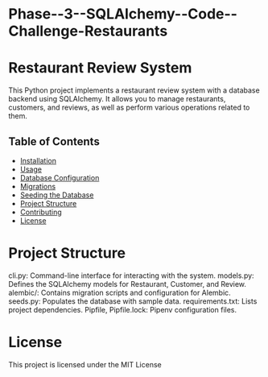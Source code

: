 # Phase--3--SQLAlchemy--Code--Challenge-Restaurants
# Restaurant Review System

This Python project implements a restaurant review system with a database backend using SQLAlchemy. It allows you to manage restaurants, customers, and reviews, as well as perform various operations related to them.

## Table of Contents
- [Installation](#installation)
- [Usage](#usage)
- [Database Configuration](#database-configuration)
- [Migrations](#migrations)
- [Seeding the Database](#seeding-the-database)
- [Project Structure](#project-structure)
- [Contributing](#contributing)
- [License](#license)

 # Project Structure

cli.py: Command-line interface for interacting with the system.
models.py: Defines the SQLAlchemy models for Restaurant, Customer, and Review.
alembic/: Contains migration scripts and configuration for Alembic.
seeds.py: Populates the database with sample data.
requirements.txt: Lists project dependencies.
Pipfile, Pipfile.lock: Pipenv configuration files.

 # License
This project is licensed under the MIT License